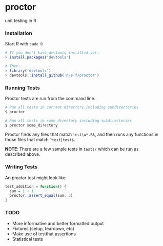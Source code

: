 # proctor
unit testing in R

### Installation
Start R with `sudo R`
```.R
# If you don't have devtools installed yet:
> install.packages('devtools')

# Then:
> library('devtools')
> devtools::install_github('n-s-f/proctor')
```

### Running Tests

Proctor tests are run from the command line.

```.bash
# Run all tests in current directory including subdirectories
$ proctor

# Run all tests in some_directory including subdirectories
$ proctor some_directory
```

Proctor finds any files that match `test\w*.R$`, and then runs any functions in those files that match `^test|test$`.

**NOTE**: There are a few sample tests in `tests/` which can be run as described above.

### Writing Tests
An proctor test might look like:
```.R
test_addition = function() {
  sum = 1 + 1
  proctor::assert_equal(sum, 3)
}
```

### TODO
- More informative and better formatted output
- Fixtures (setup, teardown, etc)
- Make use of testthat assertions
- Statistical tests
